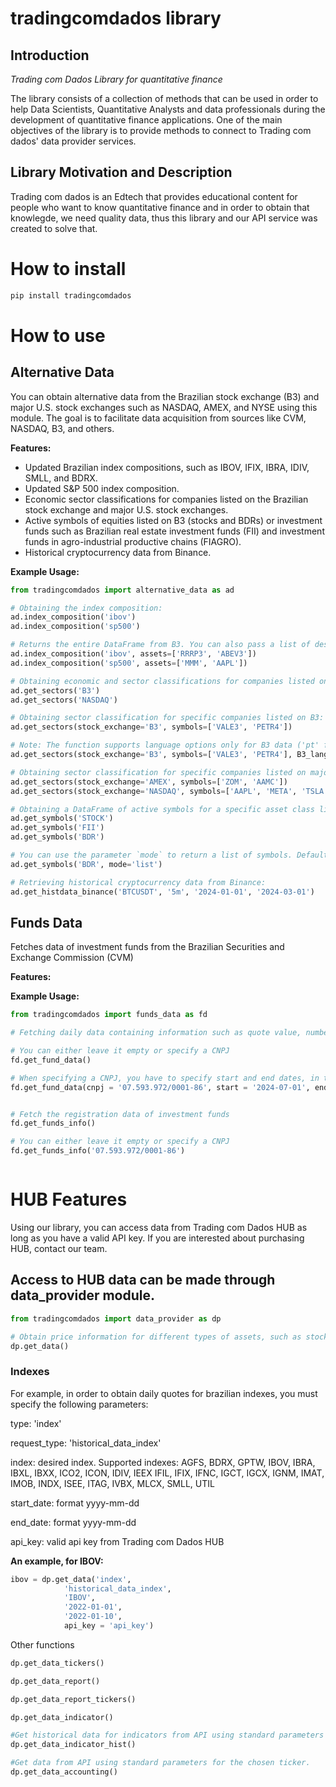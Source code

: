 # tradingcomdados library


## Introduction
*Trading com Dados Library for quantitative finance*

The library consists of a collection of methods that can be used in order to help Data Scientists, Quantitative Analysts and data professionals during the development of quantitative finance applications. One of the main objectives of the library is to provide methods to connect to Trading com dados' data provider services.

## Library Motivation and Description
Trading com dados is an Edtech that provides educational content for people who want to know quantitative finance and in order to obtain that knowlegde, we need quality data, thus this library and our API service was created to solve that.

# How to install
```python 
pip install tradingcomdados
```

# How to use


## Alternative Data
You can obtain alternative data from the Brazilian stock exchange (B3) and major U.S. stock exchanges such as NASDAQ, AMEX, and NYSE using this module. The goal is to facilitate data acquisition from sources like CVM, NASDAQ, B3, and others.

**Features:**
- Updated Brazilian index compositions, such as IBOV, IFIX, IBRA, IDIV, SMLL, and BDRX.
- Updated S&P 500 index composition.
- Economic sector classifications for companies listed on the Brazilian stock exchange and major U.S. stock exchanges.
- Active symbols of equities listed on B3 (stocks and BDRs) or investment funds such as Brazilian real estate investment funds (FII) and investment funds in agro-industrial productive chains (FIAGRO).
- Historical cryptocurrency data from Binance.

**Example Usage:**

```python
from tradingcomdados import alternative_data as ad

# Obtaining the index composition:
ad.index_composition('ibov')
ad.index_composition('sp500')

# Returns the entire DataFrame from B3. You can also pass a list of desired symbols to get their composition:
ad.index_composition('ibov', assets=['RRRP3', 'ABEV3'])
ad.index_composition('sp500', assets=['MMM', 'AAPL'])

# Obtaining economic and sector classifications for companies listed on NASDAQ, NYSE, AMEX, or the Brazilian stock exchange (B3):
ad.get_sectors('B3')
ad.get_sectors('NASDAQ')

# Obtaining sector classification for specific companies listed on B3:
ad.get_sectors(stock_exchange='B3', symbols=['VALE3', 'PETR4'])

# Note: The function supports language options only for B3 data ('pt' for Portuguese; default is 'eng'):
ad.get_sectors(stock_exchange='B3', symbols=['VALE3', 'PETR4'], B3_language='pt')

# Obtaining sector classification for specific companies listed on major U.S. stock exchanges:
ad.get_sectors(stock_exchange='AMEX', symbols=['ZOM', 'AAMC'])
ad.get_sectors(stock_exchange='NASDAQ', symbols=['AAPL', 'META', 'TSLA', 'MSFT'])

# Obtaining a DataFrame of active symbols for a specific asset class listed on the Brazilian stock exchange (B3):
ad.get_symbols('STOCK')
ad.get_symbols('FII')
ad.get_symbols('BDR')

# You can use the parameter `mode` to return a list of symbols. Defaults to 'df' (DataFrame):
ad.get_symbols('BDR', mode='list')

# Retrieving historical cryptocurrency data from Binance: 
ad.get_histdata_binance('BTCUSDT', '5m', '2024-01-01', '2024-03-01')

```


## Funds Data
Fetches data of investment funds from the Brazilian Securities and Exchange Commission (CVM)

**Features:**


**Example Usage:**

```python
from tradingcomdados import funds_data as fd

# Fetching daily data containing information such as quote value, number of investors, and net asset value (NAV)

# You can either leave it empty or specify a CNPJ
fd.get_fund_data()

# When specifying a CNPJ, you have to specify start and end dates, in the YYYY-MM-DD format.
fd.get_fund_data(cnpj = '07.593.972/0001-86', start = '2024-07-01', end = '2024-07-10')


# Fetch the registration data of investment funds
fd.get_funds_info()

# You can either leave it empty or specify a CNPJ
fd.get_funds_info('07.593.972/0001-86')



```

# HUB Features
Using our library, you can access data from Trading com Dados HUB as long as you have a valid API key.
If you are interested about purchasing HUB, contact our team.

## Access to HUB data can be made through data_provider module.
```python
from tradingcomdados import data_provider as dp

# Obtain price information for different types of assets, such as stocks, treasury, indexes, etc.
dp.get_data()

```
### Indexes
For example, in order to obtain daily quotes for brazilian indexes, you must specify the following parameters:

type: 'index'

request_type: 'historical_data_index'

index: desired index. Supported indexes: AGFS, BDRX, GPTW, IBOV, IBRA, IBXL, IBXX, ICO2, ICON, IDIV, IEEX
IFIL, IFIX, IFNC, IGCT, IGCX, IGNM, IMAT, IMOB, INDX, ISEE, ITAG, IVBX, MLCX, SMLL, UTIL

start_date: format yyyy-mm-dd

end_date: format yyyy-mm-dd

api_key: valid api key from Trading com Dados HUB

**An example, for IBOV:**
```python
ibov = dp.get_data('index',
            'historical_data_index',
            'IBOV',
            '2022-01-01',
            '2022-01-10',
            api_key = 'api_key')
```

Other functions
```python
dp.get_data_tickers()

dp.get_data_report()

dp.get_data_report_tickers()

dp.get_data_indicator()

#Get historical data for indicators from API using standard parameters for the chosen ticker.
dp.get_data_indicator_hist()

#Get data from API using standard parameters for the chosen ticker.
dp.get_data_accounting()
```

